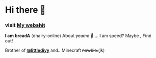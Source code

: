 # Hi there 👋
### visit [My web~~shit~~](https://bread.divy.work)

**I am breadA** (dhairy-online) 
About ~~you~~*me :slightly_smiling_face:* ...
I am speed? Maybe , Find out!

Brother of [**@littledivy**](https://divy.work) and..
Minecraft ~~newbie.~~(*jk*)

